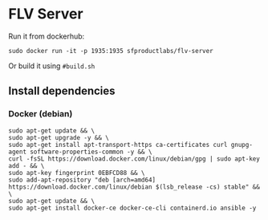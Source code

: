 # FLV Server
Run it from dockerhub:
```
sudo docker run -it -p 1935:1935 sfproductlabs/flv-server
```
Or build it using ```#build.sh```

## Install dependencies
### Docker (debian)
```
sudo apt-get update && \
sudo apt-get upgrade -y && \
sudo apt-get install apt-transport-https ca-certificates curl gnupg-agent software-properties-common -y && \
curl -fsSL https://download.docker.com/linux/debian/gpg | sudo apt-key add - && \
sudo apt-key fingerprint 0EBFCD88 && \
sudo add-apt-repository "deb [arch=amd64] https://download.docker.com/linux/debian $(lsb_release -cs) stable" && \
sudo apt-get update && \
sudo apt-get install docker-ce docker-ce-cli containerd.io ansible -y
```

